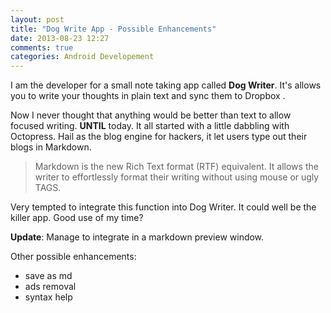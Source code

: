 ```yaml
---
layout: post
title: "Dog Write App - Possible Enhancements"
date: 2013-08-23 12:27
comments: true
categories: Android Developement
---
```

I am the developer for a small note taking app called **Dog Writer**. It's allows you to write your thoughts in plain text and sync them to Dropbox . 

Now I never thought that anything would be better than text to allow focused writing. **UNTIL** today. It all started with a little dabbling with Octopress. Hail as the blog engine for hackers, it let users type out their blogs in Markdown. 

>Markdown is the new Rich Text format (RTF) equivalent. It allows the writer to effortlessly format their writing without using mouse or ugly TAGS. 

Very tempted to integrate this function into Dog Writer. It could well be the killer app. Good use of my time? 

**Update**: Manage to integrate in a markdown preview window.

Other possible enhancements:

+ save as md
+ ads removal
+ syntax help